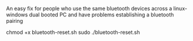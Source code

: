 An easy fix for people who use the same bluetooth devices across a linux-windows dual booted PC and have problems establishing a bluetooth pairing

chmod +x bluetooth-reset.sh
sudo ./bluetooth-reset.sh

